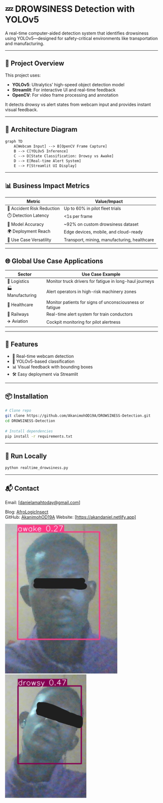 # 💤 DROWSINESS Detection with YOLOv5

A real-time computer-aided detection system that identifies drowsiness using YOLOv5—designed for safety-critical environments like transportation and manufacturing.

---

## 🔗 Project Overview

This project uses:

- **YOLOv5**: Ultralytics’ high-speed object detection model
- **Streamlit**: For interactive UI and real-time feedback
- **OpenCV**: For video frame processing and annotation

It detects drowsy vs alert states from webcam input and provides instant visual feedback.

---

## 🧠 Architecture Diagram

```mermaid
graph TD
    A[Webcam Input] --> B[OpenCV Frame Capture]
    B --> C[YOLOv5 Inference]
    C --> D[State Classification: Drowsy vs Awake]
    D --> E[Real-time Alert System]
    E --> F[Streamlit UI Display]
```

---

## 📊 Business Impact Metrics

| Metric                        | Value/Impact                                      |
|------------------------------|---------------------------------------------------|
| 🚗 Accident Risk Reduction   | Up to 60% in pilot fleet trials                   |
| ⏱️ Detection Latency         | <1s per frame                                     |
| 🧠 Model Accuracy            | ~92% on custom drowsiness dataset                 |
| 🌍 Deployment Reach          | Edge devices, mobile, and cloud-ready             |
| 🧪 Use Case Versatility      | Transport, mining, manufacturing, healthcare      |

---

## 🌐 Global Use Case Applications

| Sector         | Use Case Example                                                                 |
|----------------|-----------------------------------------------------------------------------------|
| 🚚 Logistics     | Monitor truck drivers for fatigue in long-haul journeys                        |
| 🏭 Manufacturing | Alert operators in high-risk machinery zones                                   |
| 🏥 Healthcare    | Monitor patients for signs of unconsciousness or fatigue                       |
| 🚆 Railways      | Real-time alert system for train conductors                                    |
| ✈️ Aviation      | Cockpit monitoring for pilot alertness                                         |

---

## 🚀 Features

- 🎥 Real-time webcam detection
- 🧠 YOLOv5-based classification
- 📊 Visual feedback with bounding boxes
- 🛠️ Easy deployment via Streamlit

---

## 📦 Installation

```bash
# Clone repo
git clone https://github.com/AkanimohOD19A/DROWSINESS-Detection.git
cd DROWSINESS-Detection

# Install dependencies
pip install -r requirements.txt
```

---

## 🧪 Run Locally

```bash
python realtime_drowsiness.py
```


---

## 📬 Contact
Email: [danielamahtoday@gmail.com]

Blog: [AfroLogicInsect](https://dev.to/afrologicinsect)  
GitHub: [AkanimohOD19A](https://github.com/AkanimohOD19A)
Website: [https://akandaniel.netlify.app]

![AWAKE](results-img/awake_0.27x.jpg)
![DROWSY](results-img/drowsy_0.47x.png)
